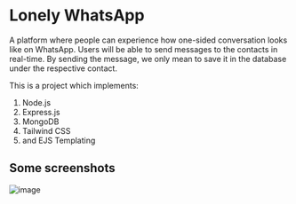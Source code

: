 # Lonely WhatsApp 
A platform where people can experience how one-sided conversation looks like on WhatsApp.
Users will be able to send messages to the contacts in real-time. By sending the message, we only mean to save it in the database under the respective contact.

This is a project which implements:
1. Node.js
2. Express.js
3. MongoDB
4. Tailwind CSS
5. and EJS Templating
## Some screenshots
![image](https://github.com/user-attachments/assets/fceee883-0305-4a55-827e-2afafd1fac90)
 
